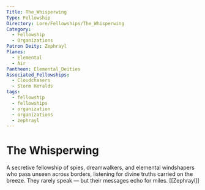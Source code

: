 ```yaml
---
Title: The_Whisperwing
Type: Fellowship
Directory: Lore/Fellowships/The_Whisperwing
Category:
  - Fellowship
  - Organizations
Patron Deity: Zephrayl
Planes:
  - Elemental
  - Air
Pantheon: Elemental_Deities
Associated_Fellowships:
  - Cloudchasers
  - Storm Heralds
tags:
  - fellowship
  - fellowships
  - organization
  - organizations
  - zephrayl
---
```


# The Whisperwing


A secretive fellowship of spies, dreamwalkers, and elemental windshapers who pass unseen across borders, listening for divine truths carried on the breeze. They rarely speak — but their messages echo for miles.
[[Zephrayl]]
